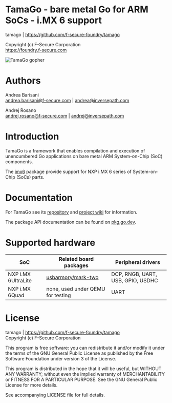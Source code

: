 TamaGo - bare metal Go for ARM SoCs - i.MX 6 support
====================================================

tamago | https://github.com/f-secure-foundry/tamago  

Copyright (c) F-Secure Corporation  
https://foundry.f-secure.com

![TamaGo gopher](https://github.com/f-secure-foundry/tamago/wiki/images/tamago.svg?sanitize=true)

Authors
=======

Andrea Barisani  
andrea.barisani@f-secure.com | andrea@inversepath.com  

Andrej Rosano  
andrej.rosano@f-secure.com   | andrej@inversepath.com  

Introduction
============

TamaGo is a framework that enables compilation and execution of unencumbered Go
applications on bare metal ARM System-on-Chip (SoC) components.

The [imx6](https://github.com/f-secure-foundry/tamago/tree/master/imx6) package
provide support for NXP i.MX 6 series of System-on-Chip (SoCs) parts.

Documentation
=============

For TamaGo see its [repository](https://github.com/f-secure-foundry/tamago) and
[project wiki](https://github.com/f-secure-foundry/tamago/wiki) for information.

The package API documentation can be found on
[pkg.go.dev](https://pkg.go.dev/github.com/f-secure-foundry/tamago).

Supported hardware
==================

| SoC                 | Related board packages                                                                 | Peripheral drivers                                                      |
|---------------------|----------------------------------------------------------------------------------------|-------------------------------------------------------------------------|
| NXP i.MX 6UltraLite | [usbarmory/mark-two](https://github.com/f-secure-foundry/tamago/tree/master/usbarmory) | DCP, RNGB, UART, USB, GPIO, USDHC                                       |
| NXP i.MX 6Quad      | none, used under QEMU for testing                                                      | UART                                                                    |

License
=======

tamago | https://github.com/f-secure-foundry/tamago  
Copyright (c) F-Secure Corporation

This program is free software: you can redistribute it and/or modify it under
the terms of the GNU General Public License as published by the Free Software
Foundation under version 3 of the License.

This program is distributed in the hope that it will be useful, but WITHOUT ANY
WARRANTY; without even the implied warranty of MERCHANTABILITY or FITNESS FOR A
PARTICULAR PURPOSE. See the GNU General Public License for more details.

See accompanying LICENSE file for full details.
